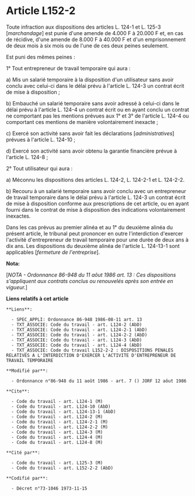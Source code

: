 # Article L152-2

Toute infraction aux dispositions des articles L. 124-1 et L. 125-3 [*marchandage*] est punie d'une amende de 4.000 F à
20.000 F et, en cas de récidive, d'une amende de 8.000 F à 40.000 F et d'un emprisonnement de deux mois à six mois ou de
l'une de ces deux peines seulement.

Est puni des mêmes peines :

1° Tout entrepreneur de travail temporaire qui aura :

a) Mis un salarié temporaire à la disposition d'un utilisateur sans avoir conclu avec celui-ci dans le délai prévu à
l'article L. 124-3 un contrat écrit de mise à disposition ;

b) Embauché un salarié temporaire sans avoir adressé à celui-ci dans le délai prévu à l'article L. 124-4 un contrat écrit ou
en ayant conclu un contrat ne comportant pas les mentions prévues aux 1° et 3° de l'article L. 124-4 ou comportant ces
mentions de manière volontairement inexacte ;

c) Exercé son activité sans avoir fait les déclarations [*administratives*] prévues à l'article L. 124-10 ;

d) Exercé son activité sans avoir obtenu la garantie financière prévue à l'article L. 124-8 ;

2° Tout utilisateur qui aura :

a) Méconnu les dispositions des articles L. 124-2, L. 124-2-1 et L. 124-2-2.

b) Recouru à un salarié temporaire sans avoir conclu avec un entrepreneur de travail temporaire dans le délai prévu à
l'article L. 124-3 un contrat écrit de mise à disposition conforme aux prescriptions de cet article, ou en ayant fourni dans
le contrat de mise à disposition des indications volontairement inexactes.

Dans les cas prévus au premier alinéa et au 1° du deuxième alinéa du présent article, le tribunal peut prononcer en outre
l'interdiction d'exercer l'activité d'entrepreneur de travail temporaire pour une durée de deux ans à dix ans. Les
dispositions du deuxième alinéa de l'article L. 124-13-1 sont applicables [*fermeture de l'entreprise*].

**Nota:**

[*NOTA - Ordonnance 86-948 du 11 aôut 1986 art. 13 : Ces dispositions s'appliquent aux contrats conclus ou renouvelés après
son entrée en vigueur.*]

**Liens relatifs à cet article**

	**Liens**:

	  - SPEC_APPLI: Ordonnance 86-948 1986-08-11 art. 13
	  - TXT_ASSOCIE: Code du travail - art. L124-2 (AbD)
	  - TXT_ASSOCIE: Code du travail - art. L124-2-1 (AbD)
	  - TXT_ASSOCIE: Code du travail - art. L124-2-2 (AbD)
	  - TXT_ASSOCIE: Code du travail - art. L124-3 (AbD)
	  - TXT_ASSOCIE: Code du travail - art. L124-4 (AbD)
	  - TXT_ASSOCIE: Code du travail L152-2-2 : DISPOSITIONS PENALES RELATIVES A L'INTERDICTION D'EXERCER L'ACTIVITE D'ENTREPRENEUR DE TRAVAIL TEMPORAIRE

	**Modifié par**:

	  - Ordonnance n°86-948 du 11 août 1986 - art. 7 () JORF 12 aôut 1986

	**Cite**:

	  - Code du travail - art. L124-1 (M)
	  - Code du travail - art. L124-10 (AbD)
	  - Code du travail - art. L124-13-1 (AbD)
	  - Code du travail - art. L124-2 (M)
	  - Code du travail - art. L124-2-1 (M)
	  - Code du travail - art. L124-2-2 (M)
	  - Code du travail - art. L124-3 (M)
	  - Code du travail - art. L124-4 (M)
	  - Code du travail - art. L124-8 (M)

	**Cité par**:

	  - Code du travail - art. L125-3 (M)
	  - Code du travail - art. L152-2-2 (AbD)

	**Codifié par**:

	  - Décret n°73-1046 1973-11-15

